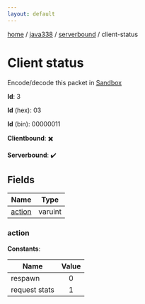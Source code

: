 ```yaml
---
layout: default
---
```


[home](/)  /  [java338](/protocol/java338)  /  [serverbound](/protocol/java338/serverbound)  /  client-status

# Client status

Encode/decode this packet in [Sandbox](../../../sandbox/java338#serverbound.client_status)

**Id**: 3

**Id** (hex): 03

**Id** (bin): 00000011

**Clientbound**: ✖️

**Serverbound**: ✔️

## Fields

Name | Type
---|---
[action](#action) | varuint

### action

**Constants**:

Name | Value
---|:---:
respawn | 0
request stats | 1
